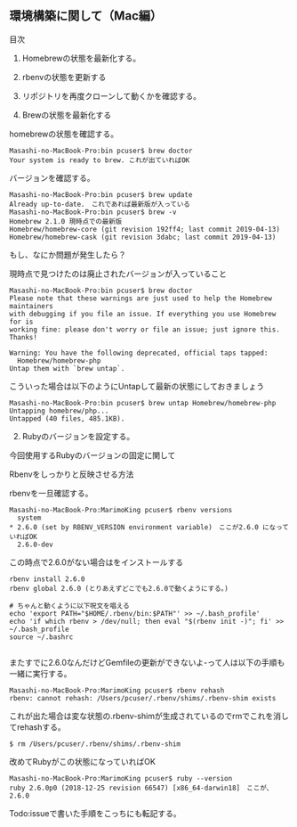 ## 環境構築に関して（Mac編）

目次
1. Homebrewの状態を最新化する。
2. rbenvの状態を更新する
3. リポジトリを再度クローンして動くかを確認する。

1. Brewの状態を最新化する

homebrewの状態を確認する。

```
Masashi-no-MacBook-Pro:bin pcuser$ brew doctor
Your system is ready to brew. これが出ていればOK
```

バージョンを確認する。
```
Masashi-no-MacBook-Pro:bin pcuser$ brew update
Already up-to-date.　これであれば最新版が入っている
Masashi-no-MacBook-Pro:bin pcuser$ brew -v
Homebrew 2.1.0 現時点での最新版
Homebrew/homebrew-core (git revision 192ff4; last commit 2019-04-13)
Homebrew/homebrew-cask (git revision 3dabc; last commit 2019-04-13)
```
もし、なにか問題が発生したら？

現時点で見つけたのは廃止されたバージョンが入っていること

```
Masashi-no-MacBook-Pro:bin pcuser$ brew doctor
Please note that these warnings are just used to help the Homebrew maintainers
with debugging if you file an issue. If everything you use Homebrew for is
working fine: please don't worry or file an issue; just ignore this. Thanks!

Warning: You have the following deprecated, official taps tapped:
  Homebrew/homebrew-php
Untap them with `brew untap`.
```

こういった場合は以下のようにUntapして最新の状態にしておきましょう

```
Masashi-no-MacBook-Pro:bin pcuser$ brew untap Homebrew/homebrew-php
Untapping homebrew/php...
Untapped (40 files, 485.1KB).
```

2. Rubyのバージョンを設定する。

今回使用するRubyのバージョンの固定に関して

Rbenvをしっかりと反映させる方法

rbenvを一旦確認する。

```
Masashi-no-MacBook-Pro:MarimoKing pcuser$ rbenv versions
  system
* 2.6.0 (set by RBENV_VERSION environment variable)　ここが2.6.0 になっていればOK
  2.6.0-dev
```

この時点で2.6.0がない場合はをインストールする

```
rbenv install 2.6.0
rbenv global 2.6.0 (とりあえずどこでも2.6.0で動くようにする。)

# ちゃんと動くように以下呪文を唱える
echo 'export PATH="$HOME/.rbenv/bin:$PATH"' >> ~/.bash_profile'
echo 'if which rbenv > /dev/null; then eval "$(rbenv init -)"; fi' >> ~/.bash_profile
source ~/.bashrc


```

またすでに2.6.0なんだけどGemfileの更新ができないよ-って人は以下の手順も一緒に実行する。

```
Masashi-no-MacBook-Pro:MarimoKing pcuser$ rbenv rehash
rbenv: cannot rehash: /Users/pcuser/.rbenv/shims/.rbenv-shim exists
```
これが出た場合は変な状態の.rbenv-shimが生成されているのでrmでこれを消してrehashする。

```
$ rm /Users/pcuser/.rbenv/shims/.rbenv-shim
```

改めてRubyがこの状態になっていればOK
```
Masashi-no-MacBook-Pro:MarimoKing pcuser$ ruby --version
ruby 2.6.0p0 (2018-12-25 revision 66547) [x86_64-darwin18]　ここが、2.6.0
```

Todo:issueで書いた手順をこっちにも転記する。
